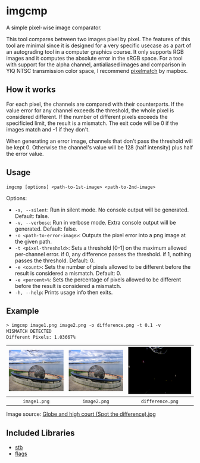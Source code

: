 # imgcmp

A simple pixel-wise image comparator.

This tool compares between two images pixel by pixel. The features of this tool are minimal since it is designed for a very specific usecase as a part of an autograding tool in a computer graphics course. It only supports RGB images and it computes the absolute error in the sRGB space. For a tool with support for the alpha channel, antialiased images and comparison in YIQ NTSC transmission color space, I recommend [pixelmatch](https://github.com/mapbox/pixelmatch) by mapbox.

## How it works

For each pixel, the channels are compared with their counterparts.
If the value error for any channel exceeds the threshold, the whole pixel is considered different. If the number of different pixels exceeds the specificied limit, the result is a mismatch. The exit code will be 0 if the images match and -1 if they don't.

When generating an error image, channels that don't pass the threshold will be kept 0. Otherwise the channel's value will be 128 (half intensity) plus half the error value.

## Usage

    imgcmp [options] <path-to-1st-image> <path-to-2nd-image>

Options:
* `-s, --silent`: Run in silent mode. No console output will be generated. Default: false.
* `-v, --verbose`: Run in verbose mode. Extra console output will be generated. Default: false.
* `-o <path-to-error-image>`: Outputs the pixel error into a png image at the given path.
* `-t <pixel-threshold>`: Sets a threshold [0-1] on the maximum allowed per-channel error. if 0, any difference passes the threshold. if 1, nothing passes the threshold. Default: 0.
* `-e <count>`: Sets the number of pixels allowed to be different before the result is considered a mismatch. Default: 0.
* `-e <percent>%`: Sets the percentage of pixels allowed to be different before the result is considered a mismatch.
* `-h, --help`: Prints usage info then exits.

## Example

    > imgcmp image1.png image2.png -o difference.png -t 0.1 -v
    MISMATCH DETECTED
    Different Pixels: 1.03667%

| ![](docs/image1.png) | ![](docs/image2.png) | ![](docs/difference.png) |
| :---: | :---: | :---: |
| `image1.png` | `image2.png` | `difference.png` |

Image source: [Globe and high court (Spot the difference).jpg](https://commons.wikimedia.org/wiki/File:Globe_and_high_court_(Spot_the_difference).jpg)

## Included Libraries

* [stb](https://github.com/nothings/stb)
* [flags](https://github.com/sailormoon/flags)